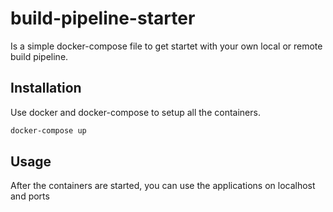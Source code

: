 # build-pipeline-starter

Is a simple docker-compose file to get startet with your own local or remote build pipeline.

## Installation

Use docker and docker-compose to setup all the containers. 

```bash
docker-compose up
```

## Usage

After the containers are started, you can use the applications on localhost and ports

```bash

```
